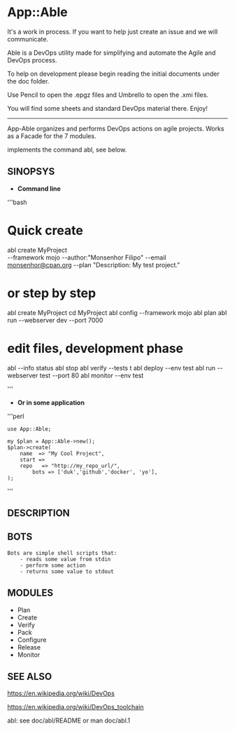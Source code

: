 # App::Able

It's a work in process. If you want to help just create an issue and we will communicate.

Able is a DevOps utility made for simplifying and automate the Agile and DevOps process.

To help on development please begin reading the initial documents under the doc folder. 

Use Pencil to open the .epgz files and Umbrello to open the .xmi files.

You will find some sheets and standard DevOps material there. Enjoy!

---

App-Able organizes and performs DevOps actions on agile projects.
Works as a Facade for the 7 modules.

implements the command abl, see below.

## SINOPSYS

- __Command line__

'''bash

# Quick create
abl create MyProject \
    --framework mojo 
    --author:"Monsenhor Filipo" 
    --email monsenhor@cpan.org 
    --plan "Description: My test project."

# or step by step
abl create MyProject
cd MyProject
abl config --framework mojo
abl plan
abl run --webserver dev --port 7000
# edit files, development phase
abl --info status
abl stop
abl verify --tests t
abl deploy --env test
abl run --webserver test --port 80
abl monitor --env test

'''

- __Or in some application__

'''perl

    use App::Able;

    my $plan = App::Able->new();
    $plan->create(
        name  => "My Cool Project",
        start => 
        repo   => "http://my_repo_url/",
		    bots => ['duk','github','docker', 'yo'], 
    );

'''

## DESCRIPTION



## BOTS

    Bots are simple shell scripts that:
		- reads some value from stdin
		- perform some action
		- returns some value to stdout

## MODULES

  * Plan
  * Create
  * Verify
  * Pack
  * Configure
  * Release
  * Monitor


## SEE ALSO

https://en.wikipedia.org/wiki/DevOps

https://en.wikipedia.org/wiki/DevOps_toolchain

abl: 
see doc/abl/README
or man doc/abl.1
